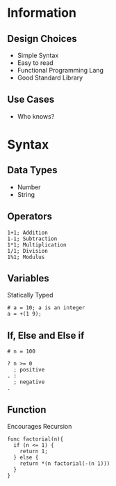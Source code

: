 # Information
## Design Choices
- Simple Syntax
- Easy to read
- Functional Programming Lang
- Good Standard Library
## Use Cases
- Who knows?

# Syntax
## Data Types
- Number
- String

## Operators
```
1+1; Addition
1-1; Subtraction
1*1; Multiplication
1/1; Division
1%1; Modulus
```
## Variables
Statically Typed
```
# a = 10; a is an integer
a = +(1 9);
```
## If, Else and Else if 
```
# n = 100

? n >= 0
  ; positive
. :
  ; negative 
.
```
## Function
Encourages Recursion
```
func factorial(n){
  if (n <= 1) {
    return 1;
  } else {
    return *(n factorial(-(n 1)))
  }
}
```